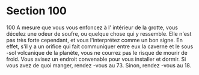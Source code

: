 # Section 100

100
A mesure que vous vous enfoncez à l' intérieur de la grotte, vous
décelez une odeur de soufre, ou quelque chose qui y ressemble.
Elle n'est pas très forte cependant, et vous l'interprétez comme
un bon signe. En effet, s'il y a un orifice qui fait communiquer
entre eux la caverne et le sous -sol volcanique de la planète, vous
ne courrez pas le risque de mourir de froid. Vous avisez un
endroit convenable pour vous installer et dormir. Si vous avez de
quoi manger, rendez -vous au 73. Sinon, rendez -vous au 18.